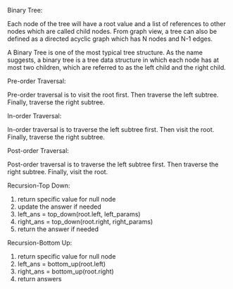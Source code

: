 Binary Tree:

Each node of the tree will have a root value and a list of references to other nodes which are called child nodes. From graph view, a tree can also be defined as a directed acyclic graph which has N nodes and N-1 edges.

A Binary Tree is one of the most typical tree structure. As the name suggests, a binary tree is a tree data structure in which each node has at most two children, which are referred to as the left child and the right child.

Pre-order Traversal:

Pre-order traversal is to visit the root first. Then traverse the left subtree. Finally, traverse the right subtree.

In-order Traversal:

In-order traversal is to traverse the left subtree first. Then visit the root. Finally, traverse the right subtree.

Post-order Traversal:

Post-order traversal is to traverse the left subtree first. Then traverse the right subtree. Finally, visit the root.

Recursion-Top Down:
1. return specific value for null node
2. update the answer if needed
3. left_ans = top_down(root.left, left_params)
4. right_ans = top_down(root.right, right_params)
5. return the answer if needed

Recursion-Bottom Up:
1. return specific value for null node
2. left_ans = bottom_up(root.left)
3. right_ans = bottom_up(root.right)
4. return answers

